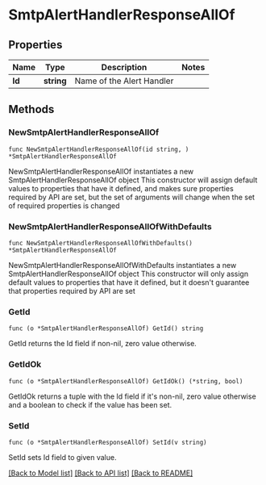 # SmtpAlertHandlerResponseAllOf

## Properties

Name | Type | Description | Notes
------------ | ------------- | ------------- | -------------
**Id** | **string** | Name of the Alert Handler | 

## Methods

### NewSmtpAlertHandlerResponseAllOf

`func NewSmtpAlertHandlerResponseAllOf(id string, ) *SmtpAlertHandlerResponseAllOf`

NewSmtpAlertHandlerResponseAllOf instantiates a new SmtpAlertHandlerResponseAllOf object
This constructor will assign default values to properties that have it defined,
and makes sure properties required by API are set, but the set of arguments
will change when the set of required properties is changed

### NewSmtpAlertHandlerResponseAllOfWithDefaults

`func NewSmtpAlertHandlerResponseAllOfWithDefaults() *SmtpAlertHandlerResponseAllOf`

NewSmtpAlertHandlerResponseAllOfWithDefaults instantiates a new SmtpAlertHandlerResponseAllOf object
This constructor will only assign default values to properties that have it defined,
but it doesn't guarantee that properties required by API are set

### GetId

`func (o *SmtpAlertHandlerResponseAllOf) GetId() string`

GetId returns the Id field if non-nil, zero value otherwise.

### GetIdOk

`func (o *SmtpAlertHandlerResponseAllOf) GetIdOk() (*string, bool)`

GetIdOk returns a tuple with the Id field if it's non-nil, zero value otherwise
and a boolean to check if the value has been set.

### SetId

`func (o *SmtpAlertHandlerResponseAllOf) SetId(v string)`

SetId sets Id field to given value.



[[Back to Model list]](../README.md#documentation-for-models) [[Back to API list]](../README.md#documentation-for-api-endpoints) [[Back to README]](../README.md)


